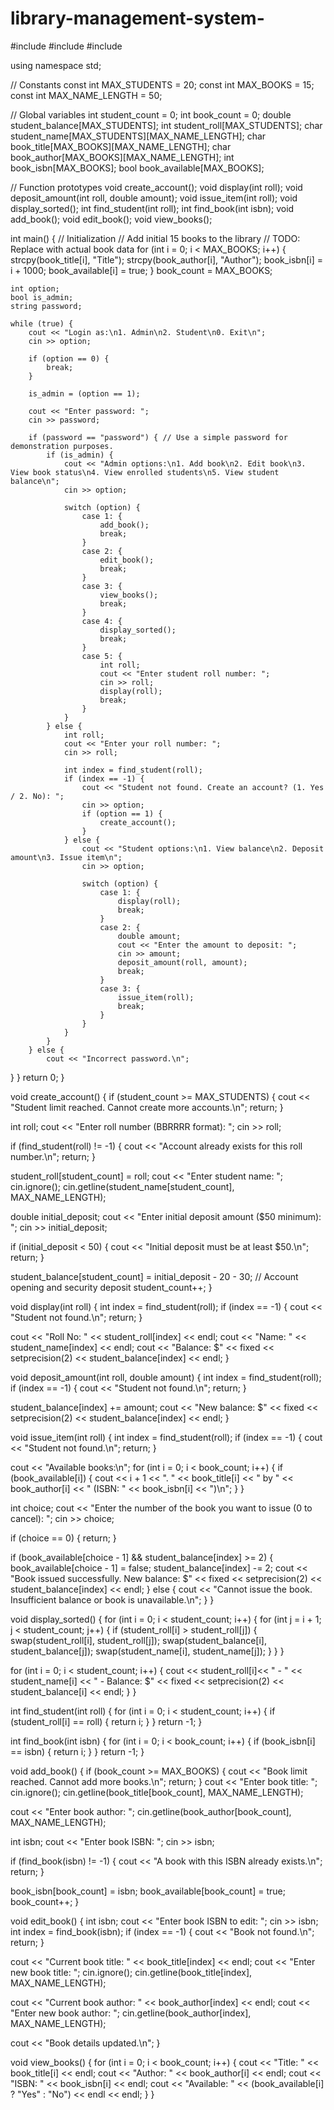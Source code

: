 # library-management-system-
#include <iostream>
#include <cstring>
#include <iomanip>

using namespace std;

// Constants
const int MAX_STUDENTS = 20;
const int MAX_BOOKS = 15;
const int MAX_NAME_LENGTH = 50;

// Global variables
int student_count = 0;
int book_count = 0;
double student_balance[MAX_STUDENTS];
int student_roll[MAX_STUDENTS];
char student_name[MAX_STUDENTS][MAX_NAME_LENGTH];
char book_title[MAX_BOOKS][MAX_NAME_LENGTH];
char book_author[MAX_BOOKS][MAX_NAME_LENGTH];
int book_isbn[MAX_BOOKS];
bool book_available[MAX_BOOKS];

// Function prototypes
void create_account();
void display(int roll);
void deposit_amount(int roll, double amount);
void issue_item(int roll);
void display_sorted();
int find_student(int roll);
int find_book(int isbn);
void add_book();
void edit_book();
void view_books();

int main() {
    // Initialization
    // Add initial 15 books to the library
    // TODO: Replace with actual book data
    for (int i = 0; i < MAX_BOOKS; i++) {
        strcpy(book_title[i], "Title");
        strcpy(book_author[i], "Author");
        book_isbn[i] = i + 1000;
        book_available[i] = true;
    }
    book_count = MAX_BOOKS;

    int option;
    bool is_admin;
    string password;

    while (true) {
        cout << "Login as:\n1. Admin\n2. Student\n0. Exit\n";
        cin >> option;

        if (option == 0) {
            break;
        }

        is_admin = (option == 1);

        cout << "Enter password: ";
        cin >> password;

        if (password == "password") { // Use a simple password for demonstration purposes.
            if (is_admin) {
                cout << "Admin options:\n1. Add book\n2. Edit book\n3. View book status\n4. View enrolled students\n5. View student balance\n";
                cin >> option;

                switch (option) {
                    case 1: {
                        add_book();
                        break;
                    }
                    case 2: {
                        edit_book();
                        break;
                    }
                    case 3: {
                        view_books();
                        break;
                    }
                    case 4: {
                        display_sorted();
                        break;
                    }
                    case 5: {
                        int roll;
                        cout << "Enter student roll number: ";
                        cin >> roll;
                        display(roll);
                        break;
                    }
                }
            } else {
                int roll;
                cout << "Enter your roll number: ";
                cin >> roll;

                int index = find_student(roll);
                if (index == -1) {
                    cout << "Student not found. Create an account? (1. Yes / 2. No): ";
                    cin >> option;
                    if (option == 1) {
                        create_account();
                    }
                } else {
                    cout << "Student options:\n1. View balance\n2. Deposit amount\n3. Issue item\n";
                    cin >> option;

                    switch (option) {
                        case 1: {
                            display(roll);
                            break;
                        }
                        case 2: {
                            double amount;
                            cout << "Enter the amount to deposit: ";
                            cin >> amount;
                            deposit_amount(roll, amount);
                            break;
                        }
                        case 3: {
                            issue_item(roll);
                            break;
                        }
                    }
                }
            }
        } else {
            cout << "Incorrect password.\n";
}
}
return 0;
}

void create_account() {
if (student_count >= MAX_STUDENTS) {
cout << "Student limit reached. Cannot create more accounts.\n";
return;
}

int roll;
cout << "Enter roll number (BBRRRR format): ";
cin >> roll;

if (find_student(roll) != -1) {
    cout << "Account already exists for this roll number.\n";
    return;
}

student_roll[student_count] = roll;
cout << "Enter student name: ";
cin.ignore();
cin.getline(student_name[student_count], MAX_NAME_LENGTH);

double initial_deposit;
cout << "Enter initial deposit amount ($50 minimum): ";
cin >> initial_deposit;

if (initial_deposit < 50) {
    cout << "Initial deposit must be at least $50.\n";
    return;
}

student_balance[student_count] = initial_deposit - 20 - 30; // Account opening and security deposit
student_count++;
}

void display(int roll) {
int index = find_student(roll);
if (index == -1) {
    cout << "Student not found.\n";
    return;
}

cout << "Roll No: " << student_roll[index] << endl;
cout << "Name: " << student_name[index] << endl;
cout << "Balance: $" << fixed << setprecision(2) << student_balance[index] << endl;
}

void deposit_amount(int roll, double amount) {
int index = find_student(roll);
if (index == -1) {
    cout << "Student not found.\n";
    return;
}

student_balance[index] += amount;
cout << "New balance: $" << fixed << setprecision(2) << student_balance[index] << endl;
}

void issue_item(int roll) {
int index = find_student(roll);
if (index == -1) {
    cout << "Student not found.\n";
    return;
}

cout << "Available books:\n";
for (int i = 0; i < book_count; i++) {
    if (book_available[i]) {
        cout << i + 1 << ". " << book_title[i] << " by " << book_author[i] << " (ISBN: " << book_isbn[i] << ")\n";
    }
}

int choice;
cout << "Enter the number of the book you want to issue (0 to cancel): ";
cin >> choice;

if (choice == 0) {
    return;
}

if (book_available[choice - 1] && student_balance[index] >= 2) {
    book_available[choice - 1] = false;
    student_balance[index] -= 2;
    cout << "Book issued successfully. New balance: $" << fixed << setprecision(2) << student_balance[index] << endl;
} else {
    cout << "Cannot issue the book. Insufficient balance or book is unavailable.\n";
}
}

void display_sorted() {
for (int i = 0; i < student_count; i++) {
for (int j = i + 1; j < student_count; j++) {
if (student_roll[i] > student_roll[j]) {
swap(student_roll[i], student_roll[j]);
swap(student_balance[i], student_balance[j]);
swap(student_name[i], student_name[j]);
}
}
}

for (int i = 0; i < student_count; i++) {
    cout << student_roll[i]<< " - " << student_name[i] << " - Balance: $" << fixed << setprecision(2) << student_balance[i] << endl;
}
}

int find_student(int roll) {
for (int i = 0; i < student_count; i++) {
if (student_roll[i] == roll) {
return i;
}
}
return -1;
}

int find_book(int isbn) {
for (int i = 0; i < book_count; i++) {
if (book_isbn[i] == isbn) {
return i;
}
}
return -1;
}

void add_book() {
if (book_count >= MAX_BOOKS) {
cout << "Book limit reached. Cannot add more books.\n";
return;
}
cout << "Enter book title: ";
cin.ignore();
cin.getline(book_title[book_count], MAX_NAME_LENGTH);

cout << "Enter book author: ";
cin.getline(book_author[book_count], MAX_NAME_LENGTH);

int isbn;
cout << "Enter book ISBN: ";
cin >> isbn;

if (find_book(isbn) != -1) {
    cout << "A book with this ISBN already exists.\n";
    return;
}

book_isbn[book_count] = isbn;
book_available[book_count] = true;
book_count++;
}

void edit_book() {
int isbn;
cout << "Enter book ISBN to edit: ";
cin >> isbn;
int index = find_book(isbn);
if (index == -1) {
    cout << "Book not found.\n";
    return;
}

cout << "Current book title: " << book_title[index] << endl;
cout << "Enter new book title: ";
cin.ignore();
cin.getline(book_title[index], MAX_NAME_LENGTH);

cout << "Current book author: " << book_author[index] << endl;
cout << "Enter new book author: ";
cin.getline(book_author[index], MAX_NAME_LENGTH);

cout << "Book details updated.\n";
}

void view_books() {
for (int i = 0; i < book_count; i++) {
cout << "Title: " << book_title[i] << endl;
cout << "Author: " << book_author[i] << endl;
cout << "ISBN: " << book_isbn[i] << endl;
cout << "Available: " << (book_available[i] ? "Yes" : "No") << endl << endl;
}
}
